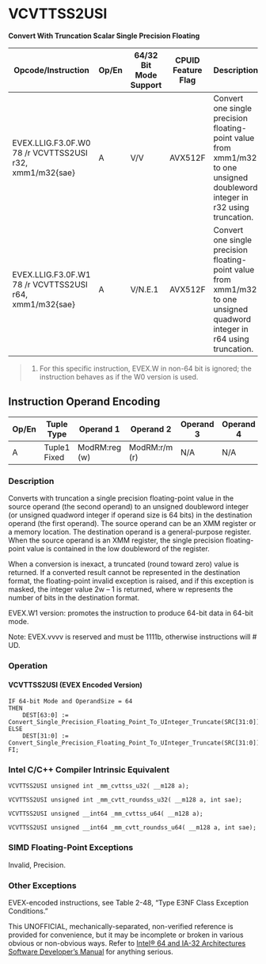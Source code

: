 # VCVTTSS2USI

**Convert With Truncation Scalar Single Precision Floating**

| Opcode/Instruction                                      | Op/En | 64/32 Bit Mode Support | CPUID Feature Flag | Description                                                                                                                 |
| ------------------------------------------------------- | ----- | ---------------------- | ------------------ | --------------------------------------------------------------------------------------------------------------------------- |
| EVEX.LLIG.F3.0F.W0 78 /r VCVTTSS2USI r32, xmm1/m32{sae} | A     | V/V                    | AVX512F            | Convert one single precision floating-point value from xmm1/m32 to one unsigned doubleword integer in r32 using truncation. |
| EVEX.LLIG.F3.0F.W1 78 /r VCVTTSS2USI r64, xmm1/m32{sae} | A     | V/N.E.1                | AVX512F            | Convert one single precision floating-point value from xmm1/m32 to one unsigned quadword integer in r64 using truncation.   |

> 1. For this specific instruction, EVEX.W in non-64 bit is ignored; the instruction behaves as if the W0 version is used.

## Instruction Operand Encoding

| Op/En | Tuple Type   | Operand 1     | Operand 2     | Operand 3 | Operand 4 |
| ----- | ------------ | ------------- | ------------- | --------- | --------- |
| A     | Tuple1 Fixed | ModRM:reg (w) | ModRM:r/m (r) | N/A       | N/A       |

### Description

Converts with truncation a single precision floating-point value in the source operand (the second operand) to an unsigned doubleword integer (or unsigned quadword integer if operand size is 64 bits) in the destination operand (the first operand). The source operand can be an XMM register or a memory location. The destination operand is a general-purpose register. When the source operand is an XMM register, the single precision floating-point value is contained in the low doubleword of the register.

When a conversion is inexact, a truncated (round toward zero) value is returned. If a converted result cannot be represented in the destination format, the floating-point invalid exception is raised, and if this exception is masked, the integer value 2w – 1 is returned, where w represents the number of bits in the destination format.

EVEX.W1 version: promotes the instruction to produce 64-bit data in 64-bit mode.

Note: EVEX.vvvv is reserved and must be 1111b, otherwise instructions will #​​​UD.

### Operation

#### VCVTTSS2USI (EVEX Encoded Version)

```
IF 64-bit Mode and OperandSize = 64
THEN
    DEST[63:0] := Convert_Single_Precision_Floating_Point_To_UInteger_Truncate(SRC[31:0]);
ELSE
    DEST[31:0] := Convert_Single_Precision_Floating_Point_To_UInteger_Truncate(SRC[31:0]);
FI;

```

### Intel C/C++ Compiler Intrinsic Equivalent

```
VCVTTSS2USI unsigned int _mm_cvttss_u32( __m128 a);

```

```
VCVTTSS2USI unsigned int _mm_cvtt_roundss_u32( __m128 a, int sae);

```

```
VCVTTSS2USI unsigned __int64 _mm_cvttss_u64( __m128 a);

```

```
VCVTTSS2USI unsigned __int64 _mm_cvtt_roundss_u64( __m128 a, int sae);

```

### SIMD Floating-Point Exceptions

Invalid, Precision.

### Other Exceptions

EVEX-encoded instructions, see Table 2-48, “Type E3NF Class Exception Conditions.”

This UNOFFICIAL, mechanically-separated, non-verified reference is provided for convenience, but it may be
incomplete or broken in various obvious or non-obvious
ways. Refer to [Intel® 64 and IA-32 Architectures Software Developer’s Manual](https://software.intel.com/en-us/download/intel-64-and-ia-32-architectures-sdm-combined-volumes-1-2a-2b-2c-2d-3a-3b-3c-3d-and-4) for anything serious.
